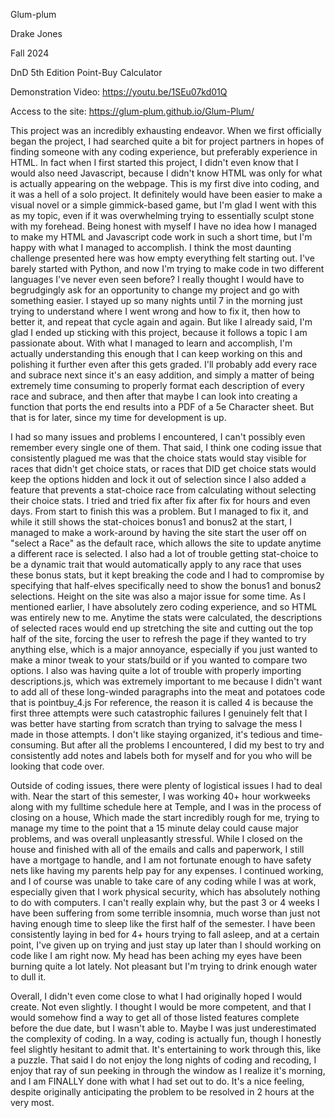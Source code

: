 Glum-plum

Drake Jones

Fall 2024

DnD 5th Edition Point-Buy Calculator

Demonstration Video:
https://youtu.be/1SEu07kd01Q




Access to the site:
https://glum-plum.github.io/Glum-Plum/





This project was an incredibly exhausting endeavor. When we first officially began the project, I had searched quite a bit for project partners in hopes of finding someone with any coding experience, but preferably 
experience in HTML. In fact when I first started this project, I didn't even know that I would also need Javascript, because I didn't know HTML was only for what is actually appearing on the webpage. This is my 
first dive into coding, and it was a hell of a solo project. It definitely would have been easier to make a visual novel or a simple gimmick-based game, but I'm glad I went with this as my topic, even if it was 
overwhelming trying to essentially sculpt stone with my forehead. Being honest with myself I have no idea how I managed to make my HTML and Javascript code work in such a short time, but I'm happy with what 
I managed to accomplish. I think the most daunting challenge presented here was how empty everything felt starting out. I've barely started with Python, and now I'm trying to make code in two different languages 
I've never even seen before? I really thought I would have to begrudgingly ask for an opportunity to change my project and go with something easier. I stayed up so many nights until 7 in the morning just 
trying to understand where I went wrong and how to fix it, then how to better it, and repeat that cycle again and again. But like I already said, I'm glad I ended up sticking with this project, because it 
follows a topic I am passionate about. With what I managed to learn and accomplish, I'm actually understanding this enough that I can keep working on this and polishing it further even after this gets graded.
I'll probably add every race and subrace next since it's an easy addition, and simply a matter of being extremely time consuming to properly format each description of every race and subrace, and then after that 
maybe I can look into creating a function that ports the end results into a PDF of a 5e Character sheet. But that is for later, since my time for development is up.</p>

I had so many issues and problems I encountered, I can't possibly even remember every single one of them. That said, I think one coding issue that consistently plagued me was that the choice stats would stay 
visible for races that didn't get choice stats, or races that DID get choice stats would keep the options hidden and lock it out of selection since I also added a feature that prevents a stat-choice race from 
calculating without selecting their choice stats. I tried and tried fix after fix after fix for hours and even days. From start to finish this was a problem. But I managed to fix it, and while it still shows the 
stat-choices bonus1 and bonus2 at the start, I managed to make a work-around by having the site start the user off on "select a Race" as the default race, which allows the site to update anytime a different race is
selected. I also had a lot of trouble getting stat-choice to be a dynamic trait that would automatically apply to any race that uses these bonus stats, but it kept breaking the code and I had to compromise by 
specifying that half-elves specifically need to show the bonus1 and bonus2 selections. Height on the site was also a major issue for some time. As I mentioned earlier, I have absolutely zero coding experience, 
and so HTML was entirely new to me. Anytime the stats were calculated, the descriptions of selected races would end up stretching the site and cutting out the top half of the site, forcing the user to refresh the 
page if they wanted to try anything else, which is a major annoyance, especially if you just wanted to make a minor tweak to your stats/build or if you wanted to compare two options. I also was having quite a lot
of trouble with properly importing descriptions.js, which was extremely important to me because I didn't want to add all of these long-winded paragraphs into the meat and potatoes code that is pointbuy_4.js
For reference, the reason it is called 4 is because the first three attempts were such catastrophic failures I genuinely felt that I was better have starting from scratch than trying to salvage the mess I made in 
those attempts. I don't like staying organized, it's tedious and time-consuming. But after all the problems I encountered, I did my best to try and consistently add notes and labels both for myself and for you who 
will be looking that code over. 

Outside of coding issues, there were plenty of logistical issues I had to deal with. Near the start of this semester, I was working 40+ hour workweeks along with my fulltime schedule here at Temple, and I was in 
the process of closing on a house, Which made the start incredibly rough for me, trying to manage my time to the point that a 15 minute delay could cause major problems, and was overall unpleasantly stressful.
While I closed on the house and finished with all of the emails and calls and paperwork, I still have a mortgage to handle, and I am not fortunate enough to have safety nets like having my parents help pay for 
any expenses. I continued working, and I of course was unable to take care of any coding while I was at work, especially given that I work physical security, which has absolutely nothing to do with computers.
I can't really explain why, but the past 3 or 4 weeks I have been suffering from some terrible insomnia, much worse than just not having enough time to sleep like the first half of the semester. I have been 
consistently laying in bed for 4+ hours trying to fall asleep, and at a certain point, I've given up on trying and just stay up later than I should working on code like I am right now. My head has been aching 
my eyes have been burning quite a lot lately. Not pleasant but I'm trying to drink enough water to dull it. 

Overall, I didn't even come close to what I had originally hoped I would create. Not even slightly. I thought I would be more competent, and that I would somehow find a way to get all of those listed features 
complete before the due date, but I wasn't able to. Maybe I was just underestimated the complexity of coding. In a way, coding is actually fun, though I honestly feel slightly hesitant to admit that. It's 
entertaining to work through this, like a puzzle. That said I do not enjoy the long nights of coding and recoding, I enjoy that ray of sun peeking in through the window as I realize it's morning, and I am FINALLY 
done with what I had set out to do. It's a nice feeling, despite originally anticipating the problem to be resolved in 2 hours at the very most.
